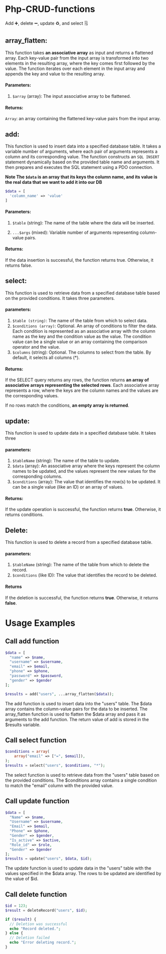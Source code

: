# Php-CRUD-functions
Add :heavy_plus_sign:, delete ➖, update :recycle:, and select 🗒️

## array_flatten:
This function takes **an associative array** as input and returns a flattened array. Each key-value pair from the input array is transformed into two elements in the resulting array, where the key comes first followed by the value. The function iterates over each element in the input array and appends the key and value to the resulting array.

#### Parameters:
1. `$array` (array): The input associative array to be flattened.

#### Returns:
`Array`: an array containing the flattened key-value pairs from the input array.


## add:
This function is used to insert data into a specified database table. It takes a variable number of arguments, where each pair of arguments represents a column and its corresponding value. The function constructs an `SQL INSERT` statement dynamically based on the provided table name and arguments. It then prepares and executes the SQL statement using a PDO connection.


**Note The `$data` is an array that its keys the column name, and its value is the real data that we want to add it into our DB** 
```php
$data = [
  'column_name' => 'value'
]
```

#### Parameters:
1. `$table` (string): The name of the table where the data will be inserted.

2. `...$args` (mixed): Variable number of arguments representing column-value pairs.

#### Returns:
If the data insertion is successful, the function returns true. Otherwise, it returns false.



## select:
This function is used to retrieve data from a specified database table based on the provided conditions. It takes three parameters.

#### parameters:
1. `$table (string)`: The name of the table from which to select data.
2. `$conditions (array)`: Optional. An array of conditions to filter the data. Each condition is represented as an associative array with the column name as the key and the condition value as the value. The condition value can be a single value or an array containing the comparison operator and the value.
3. `$columns` (string): Optional. The columns to select from the table. By default, it selects all columns (*).

#### Returns:
If the SELECT query returns any rows, the function returns **an array of associative arrays representing the selected rows**. Each associative array represents a row, where the keys are the column names and the values are the corresponding values.

If no rows match the conditions, **an empty array is returned**.


## update:
This function is used to update data in a specified database table. It takes three 

#### parameters:
1. `$tableName` (string): The name of the table to update.
2. `$data` (array): An associative array where the keys represent the column names to be updated, and the values represent the new values for the corresponding columns.
3. `$conditions` (array): The value that identifies the row(s) to be updated. It can be a single value (like an ID) or an array of values.


#### Returns:
If the update operation is successful, the function returns **true**. Otherwise, it returns conditions.


## Delete:
This function is used to delete a record from a specified database table.


#### parameters:
1. `$tableName` (string): The name of the table from which to delete the record.
1. `$conditions` (like ID): The value that identifies the record to be deleted.

#### Returns
If the deletion is successful, the function returns **true**. Otherwise, it returns **false**.

 
# Usage Examples
## Call add function
```php
$data = [
  "name" => $name,
  "username" => $username,
  "email" => $email,
  "phone" => $phone,
  "password" => $password,
  "gender" => $gender
];

$results = add("users", ...array_flatten($data));
```
The add function is used to insert data into the "users" table. The $data array contains the column-value pairs for the data to be inserted. The array_flatten function is used to flatten the $data array and pass it as arguments to the add function. The return value of add is stored in the $results variable.

## Call select function
```php
$conditions = array(
    array("email" => ["=", $email]),
);
$results = select("users", $conditions, "*");
```
The select function is used to retrieve data from the "users" table based on the provided conditions. The $conditions array contains a single condition to match the "email" column with the provided value. 

## Call update function
```php
$data = [
  "Name" => $name,
  "Username" => $username,
  "Email" => $email,
  "Phone" => $phone,
  "Gender" => $gender,
  "Is_active" => $active,
  "Role_id" => $role,
  "Gender" => $gender
];
$results = update("users", $data, $id);
```

The update function is used to update data in the "users" table with the values specified in the $data array. The rows to be updated are identified by the value of $id.

## Call delete function
```php
$id = 123;
$result = deleteRecord("users", $id);

if ($result) {
  // Deletion was successful
  echo "Record deleted.";
} else {
  // Deletion failed
  echo "Error deleting record.";
}
```
